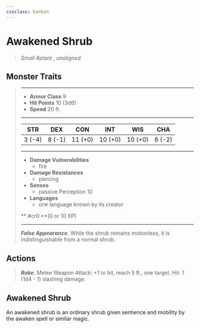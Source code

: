 ```yaml
---
cssclass: kanban
---
```


# Awakened Shrub
>*Small #plant , unaligned*
## Monster Traits
>___
>- **Armor Class** 9
>- **Hit Points** 10 (3d6)
>- **Speed** 20 ft.
>___
>|STR|DEX|CON|INT|WIS|CHA|
>|:---:|:---:|:---:|:---:|:---:|:---:|
>|3 (-4)|8 (-1)|11 (+0)|10 (+0)|10 (+0)|6 (-2)|
>___
>- **Damage Vulnerabilities**
>	 - fire
>- **Damage Resistances**
>	 - piercing
>- **Senses**
>	 - passive Perception 10
>- **Languages**
>	 - one language known by its creator
>
> ** #cr0 **(0 or 10 XP)
>___
>***False Appearance.*** While the shrub remains motionless, it is indistinguishable from a normal shrub.  
>
## Actions
>***Rake.*** Melee Weapon Attack: +1 to hit, reach 5 ft., one target. Hit: 1 (1d4 - 1) slashing damage.
## Awakened Shrub
An awakened shrub is an ordinary shrub given sentience and mobility by the awaken spell or similar magic.